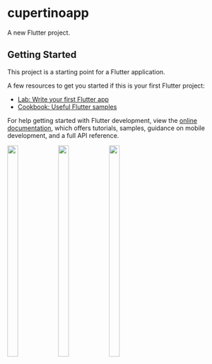 # cupertinoapp

A new Flutter project.

## Getting Started

This project is a starting point for a Flutter application.

A few resources to get you started if this is your first Flutter project:

- [Lab: Write your first Flutter app](https://docs.flutter.dev/get-started/codelab)
- [Cookbook: Useful Flutter samples](https://docs.flutter.dev/cookbook)

For help getting started with Flutter development, view the
[online documentation](https://docs.flutter.dev/), which offers tutorials,
samples, guidance on mobile development, and a full API reference.
<p float="center">


  <img src="https://user-images.githubusercontent.com/121655112/232271304-fd53b9f0-b8af-4a3c-92be-94c534233560.png" width=22% height=35%>
  <img src="https://user-images.githubusercontent.com/121655112/232271379-3fc27042-a02b-4de4-8096-a8c754102421.png" width=22% height=35%>
  <img src="https://user-images.githubusercontent.com/121655112/232271419-eec92daf-d45b-48a0-aa6e-75696242fc45.png" width=22% height=35%>


  </p>
